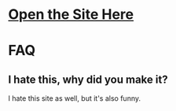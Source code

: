 # [Open the Site Here](https://typicalnerds.github.io/Gates-of-Hell/)

# FAQ

## I hate this, why did you make it?
I hate this site as well, but it's also funny.
